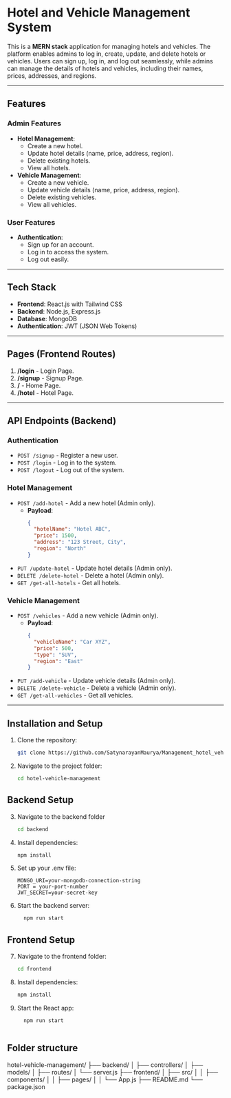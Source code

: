 # Hotel and Vehicle Management System

This is a **MERN stack** application for managing hotels and vehicles. The platform enables admins to log in, create, update, and delete hotels or vehicles. Users can sign up, log in, and log out seamlessly, while admins can manage the details of hotels and vehicles, including their names, prices, addresses, and regions.

---

## Features

### Admin Features
- **Hotel Management**: 
  - Create a new hotel.
  - Update hotel details (name, price, address, region).
  - Delete existing hotels.
  - View all hotels.
- **Vehicle Management**: 
  - Create a new vehicle.
  - Update vehicle details (name, price, address, region).
  - Delete existing vehicles.
  - View all vehicles.

### User Features
- **Authentication**: 
  - Sign up for an account.
  - Log in to access the system.
  - Log out easily.

---

## Tech Stack
- **Frontend**: React.js with Tailwind CSS
- **Backend**: Node.js, Express.js
- **Database**: MongoDB
- **Authentication**: JWT (JSON Web Tokens)

---

## Pages (Frontend Routes)
1. **/login** - Login Page.
2. **/signup** - Signup Page.
3. **/** - Home Page.
4. **/hotel** - Hotel Page.
---

## API Endpoints (Backend)

### Authentication
- `POST /signup` - Register a new user.
- `POST /login` - Log in to the system.
- `POST /logout` - Log out of the system.

### Hotel Management
- `POST /add-hotel` - Add a new hotel (Admin only).
  - **Payload**: 
    ```json
    {
      "hotelName": "Hotel ABC",
      "price": 1500,
      "address": "123 Street, City",
      "region": "North"
    }
    ```
- `PUT /update-hotel` - Update hotel details (Admin only).
- `DELETE /delete-hotel` - Delete a hotel (Admin only).
- `GET /get-all-hotels` - Get all hotels.

### Vehicle Management
- `POST /vehicles` - Add a new vehicle (Admin only).
  - **Payload**: 
    ```json
    {
      "vehicleName": "Car XYZ",
      "price": 500,
      "type": "SUV",
      "region": "East"
    }
    ```
- `PUT /add-vehicle` - Update vehicle details (Admin only).
- `DELETE /delete-vehicle` - Delete a vehicle (Admin only).
- `GET /get-all-vehicles` - Get all vehicles.

---

## Installation and Setup

1. Clone the repository:
   ```bash
   git clone https://github.com/SatynarayanMaurya/Management_hotel_vehicle.git

2. Navigate to the project folder:
   ```bash
   cd hotel-vehicle-management
## Backend Setup
3. Navigate to the backend folder
   ```bash
   cd backend
4. Install dependencies:
    ```bash
   npm install
5. Set up your .env file:
    ```env
   MONGO_URI=your-mongodb-connection-string
    PORT = your-port-number
    JWT_SECRET=your-secret-key
6. Start the backend server:
   ```bash
     npm run start

## Frontend Setup
7. Navigate to the frontend folder:
   ```bash
   cd frontend
8. Install dependencies:
    ```bash
   npm install

9. Start the React app:
   ```bash
     npm run start



## Folder structure 
hotel-vehicle-management/
  ├── backend/
  │   ├── controllers/
  │   ├── models/
  │   ├── routes/
  │   └── server.js
  ├── frontend/
  │   ├── src/
  │   │   ├── components/
  │   │   ├── pages/
  │   │   └── App.js
  ├── README.md
  └── package.json
